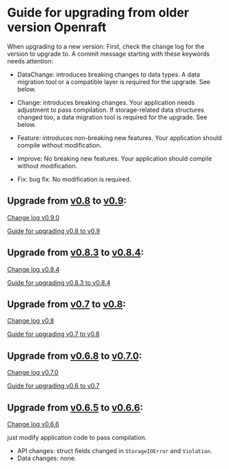 # Guide for upgrading from older version Openraft

When upgrading to a new version:
First, check the change log for the version to upgrade to.
A commit message starting with these keywords needs attention:

- DataChange: introduces breaking changes to data types. 
  A data migration tool or a compatible layer is required for the upgrade. See below.

- Change: introduces breaking changes. Your application needs adjustment to pass compilation.
  If storage-related data structures changed too, a data migration tool is required for the upgrade. See below.

- Feature: introduces non-breaking new features. Your application should compile without modification.

- Improve: No breaking new features. Your application should compile without modification.

- Fix: bug fix. No modification is required.

## Upgrade from [v0.8](https://github.com/databendlabs/openraft/tree/v0.8.9) to [v0.9](https://github.com/databendlabs/openraft/tree/release-0.9):

[Change log v0.9.0](https://github.com/databendlabs/openraft/blob/release-0.9/change-log.md)

[Guide for upgrading v0.8 to v0.9](`crate::docs::upgrade_guide::upgrade_08_09`)

## Upgrade from [v0.8.3](https://github.com/databendlabs/openraft/tree/v0.8.3) to [v0.8.4](https://github.com/databendlabs/openraft/tree/v0.8.4):

[Change log v0.8.4](https://github.com/databendlabs/openraft/blob/release-0.8/change-log.md)

[Guide for upgrading v0.8.3 to v0.8.4](https://docs.rs/openraft/0.8.9/openraft/docs/upgrade_guide/upgrade_083_084)

## Upgrade from [v0.7](https://github.com/databendlabs/openraft/tree/v0.7.4) to [v0.8](https://github.com/databendlabs/openraft/tree/release-0.8):

[Change log v0.8](https://github.com/databendlabs/openraft/blob/release-0.8/change-log.md)

[Guide for upgrading v0.7 to v0.8](https://docs.rs/openraft/0.8.9/openraft/docs/upgrade_guide/upgrade_07_08)

## Upgrade from [v0.6.8](https://github.com/databendlabs/openraft/tree/v0.6.8) to [v0.7.0](https://github.com/databendlabs/openraft/tree/v0.7.0):

[Change log v0.7.0](https://github.com/databendlabs/openraft/blob/release-0.7/change-log.md#v070)

[Guide for upgrading v0.6 to v0.7](https://docs.rs/openraft/0.8.9/openraft/docs/upgrade_guide/upgrade_06_07)


## Upgrade from [v0.6.5](https://github.com/databendlabs/openraft/tree/v0.6.5) to [v0.6.6](https://github.com/databendlabs/openraft/tree/v0.6.6):

[Change log v0.6.6](https://github.com/databendlabs/openraft/blob/release-0.6/change-log.md#v066)

just modify application code to pass compilation.

- API changes: struct fields changed in `StorageIOError` and `Violation`.
- Data changes: none.

